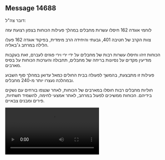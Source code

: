 ## Message 14688

דובר צה"ל:

לוחמי אוגדה 162 חיסלו עשרות מחבלים במהלך פעילות הכוחות בצפון רצועת עזה

צוות הקרב של חטיבה 401, גבעתי והיחידה הרב מימדית, בפיקוד אוגדה 162 פעלו הלילה במרחב ג׳באליה.

הכוחות זיהו וחיסלו עשרות רבות של מחבלים על ידי ירי וירי פגזים לעברם, זאת בעקבות מודיעין מקדים על נסיונות בריחה של מחבלים, תחבולה והערכות הכוחות על בסיס מארבים.

פעילות זו מתבצעת, בהמשך לפעולה בבית החולים כמאל עדואן במהלך סוף השבוע ובמהלכה נעצרו יותר מ-240 מחבלים. 

חוליות מחבלים רבות חוסלו במארבים של הכוחות, לאחר שנצפו בורחים עם נשקים בידיהם. 
הכוחות ממשיכים לפעול במרחב, לאתר אמצעי לחימה, להשמיד תשתיות, פירים ומבנים צבאיים.

![Video](https://data.iron-swords.co.il/2024/December/30/14688/14688_media.mp4)
